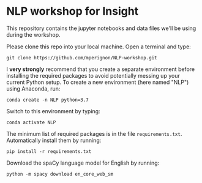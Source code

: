 # NLP workshop for Insight

This repository contains the jupyter notebooks and data files we'll be using during the workshop.

Please clone this repo into your local machine. Open a terminal and type:
```
git clone https://github.com/mperignon/NLP-workshop.git
```

I **very strongly** recommend that you create a separate environment before installing the required packages to avoid potentially messing up your current Python setup. To create a new environment (here named "NLP") using Anaconda, run:
```
conda create -n NLP python=3.7
```

Switch to this environment by typing:
```
conda activate NLP
```

The minimum list of required packages is in the file `requirements.txt`. Automatically install them by running:
```
pip install -r requirements.txt
```

Download the spaCy language model for English by running:
```
python -m spacy download en_core_web_sm
```
